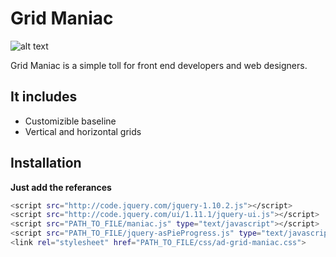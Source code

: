 Grid Maniac
=========


![alt text][4]

Grid Maniac is a simple toll for front end developers and web designers.

It includes
---

  - Customizible baseline
  - Vertical and horizontal grids



Installation
--------------
**Just add the referances**
```sh
<script src="http://code.jquery.com/jquery-1.10.2.js"></script>
<script src="http://code.jquery.com/ui/1.11.1/jquery-ui.js"></script>
<script src="PATH_TO_FILE/maniac.js" type="text/javascript"></script>
<script src="PATH_TO_FILE/jquery-asPieProgress.js" type="text/javascript"></script>
<link rel="stylesheet" href="PATH_TO_FILE/css/ad-grid-maniac.css">
```



[4]: https://d13yacurqjgara.cloudfront.net/users/169917/screenshots/1761866/gridmaniac.png
